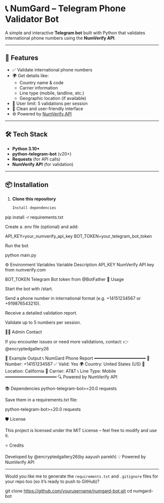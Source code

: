 # 📞 NumGard – Telegram Phone Validator Bot

A simple and interactive **Telegram bot** built with Python that validates international phone numbers using the **NumVerify API**.

---

## 🚀 Features
- ✅ Validate international phone numbers
- 🌍 Get details like:
  - Country name & code
  - Carrier information
  - Line type (mobile, landline, etc.)
  - Geographic location (if available)
- 🧮 User limit: 5 validations per session
- 🧠 Clean and user-friendly interface
- ⚙️ Powered by [NumVerify API](https://numverify.com)

---

## 🛠️ Tech Stack
- **Python 3.10+**
- **python-telegram-bot** (v20+)
- **Requests** (for API calls)
- **NumVerify API** (for validation)

---

## 📦 Installation

1. **Clone this repository**
   ```bash
   Install dependencies

pip install -r requirements.txt


Create a .env file (optional) and add:

API_KEY=your_numverify_api_key
BOT_TOKEN=your_telegram_bot_token


Run the bot

python main.py

⚙️ Environment Variables
Variable	Description
API_KEY	NumVerify API key from numverify.com

BOT_TOKEN	Telegram Bot token from @BotFather
📲 Usage

Start the bot with /start.

Send a phone number in international format (e.g. +14151234567 or +919876543210).

Receive a detailed validation report.

Validate up to 5 numbers per session.

🧑‍💻 Admin Contact

If you encounter issues or need more validations, contact:
👉 @encryptedgallery26

🧩 Example Output
📞 NumGard Phone Report
━━━━━━━━━━━━━━━━━━━━
🔢 Number: +14151234567
✅ Valid: Yes
🌍 Country: United States (US)
📍 Location: California
📱 Carrier: AT&T
📞 Line Type: Mobile
━━━━━━━━━━━━━━━━━━━━
🔍 Powered by NumVerify API

📚 Dependencies
python-telegram-bot>=20.0
requests


Save them in a requirements.txt file:

python-telegram-bot>=20.0
requests

🛡️ License

This project is licensed under the MIT License – feel free to modify and use it.

⭐ Credits

Developed by @encryptedgallery26(by aayush parekh)
💡 Powered by NumVerify API


---

Would you like me to generate the `requirements.txt` and `.gitignore` files for your repo too (so it’s ready to push to GitHub)?

   git clone https://github.com/yourusername/numgard-bot.git
   cd numgard-bot
